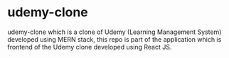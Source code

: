 # udemy-clone
udemy-clone which is a clone of Udemy (Learning Management System) developed using MERN stack, this repo is part of the application which is frontend of the Udemy clone developed using React JS.